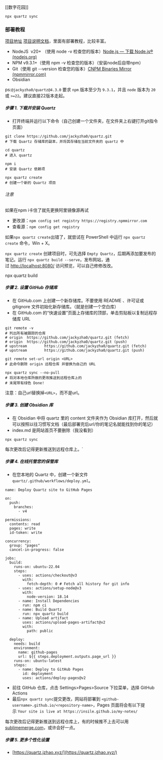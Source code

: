 [[数字花园]]


```
npx quartz sync
````
### 部署教程
[项目地址](https://github.com/jackyzha0/quartz)
[项目说明文档](https://quartz.jzhao.xyz/)，里面有部署教程，比较丰富。

- NodeJS  v20+ （使用 node -v 检查您的版本）[Node.js — 下载 Node.js® (nodejs.org)](https://nodejs.org/zh-cn/download/prebuilt-installer)
- NPM v9.3.1+（使用 npm -v 检查您的版本）（安装node后自带npm）
- Git（使用 git --version 检查您的版本）[CNPM Binaries Mirror (npmmirror.com)](https://registry.npmmirror.com/binary.html?path=git-for-windows/)
- Obsidian

ps:`@jackyzha0/quartz@4.3.0` 要求 `npm` 版本至少为 `9.3.1`，并且 `node` 版本为 `20` 或 `>=22`。建议直接22版本走起。
##### 步骤 1. 下载并安装 Quartz

- 打开终端并运行以下命令（自己创建一个文件夹，在文件夹上右键打开git指令页面）
```
git clone https://github.com/jackyzha0/quartz.git
# 下载 Quartz 存储库的副本，并将其存储在当前文件夹的 quartz 中
 
cd quartz
# 进入 quartz
 
npm i
# 安装 Quartz 依赖项
 
npx quartz create
# 创建一个新的 Quartz 项目
````

###### 注意
如果在npm i卡住了就先更换阿里镜像源再试

- 更改源：`npm config set registry https://registry.npmmirror.com`
- 查看源：`npm config get registry`

如果`npx quartz create`出错了，就尝试在 PowerShell 中运行 `npx quartz create` 命令，Win + X。

`npx quartz create` 创建项目时，可先选择 `Empty Quartz`，后期再添加要发布的笔记。运行 `npx quartz build --serve`，发布网站，通过 [http://localhost:8080/](http://localhost:8080/) 访问预览，可以自己修修改改。

npx quartz build
##### 步骤 2. 设置 GitHub 存储库

- 在 GitHub.com 上创建一个新存储库。不要使用 README 、许可证或 gitignore 文件初始化新存储库。（就是创建一个空白库）
- 在 GitHub.com 的“快速设置”页面上存储库的顶部，单击剪贴板以复制远程存储库 URL

```
git remote -v
# 列出所有被跟踪的仓库
# origin  https://github.com/jackyzha0/quartz.git (fetch)
# origin  https://github.com/jackyzha0/quartz.git (push)
# upstream        https://github.com/jackyzha0/quartz.git (fetch)
# upstream        https://github.com/jackyzha0/quartz.git (push)
 
git remote set-url origin <URL>
# 此命令删除 origin 远程仓库 并替换为自己的 URL
 
npx quartz sync --no-pull
# 将对本地仓库所做的更改推送到远程仓库上的
# 末尾带有绿色 Done! 
````

注意：自己url替换掉`<URL>`，而不是url。

##### 步骤 3. 创建 Obsidian 库

- 在 Obsidian 中将 quartz 里的 content 文件夹作为 Obsidian 库打开，然后就可以按照以往习惯写文档（最后部署完后url/你的笔记名就能找到你的笔记）
- index.md 是网站首页不要删除（我没看到）

```
npx quartz sync
````

每次更改后记得更新推送到远程仓库上。`

##### 步骤 4. 在线托管您的保管库

- 在您本地的 Quartz 中，创建一个新文件`quartz/.github/workflows/deploy.yml`。


```
name: Deploy Quartz site to GitHub Pages
 
on:
  push:
    branches:
      - v4
 
permissions:
  contents: read
  pages: write
  id-token: write
 
concurrency:
  group: "pages"
  cancel-in-progress: false
 
jobs:
  build:
    runs-on: ubuntu-22.04
    steps:
      - uses: actions/checkout@v3
        with:
          fetch-depth: 0 # Fetch all history for git info
      - uses: actions/setup-node@v3
        with:
          node-version: 18.14
      - name: Install Dependencies
        run: npm ci
      - name: Build Quartz
        run: npx quartz build
      - name: Upload artifact
        uses: actions/upload-pages-artifact@v2
        with:
          path: public
 
  deploy:
    needs: build
    environment:
      name: github-pages
      url: ${{ steps.deployment.outputs.page_url }}
    runs-on: ubuntu-latest
    steps:
      - name: Deploy to GitHub Pages
        id: deployment
        uses: actions/deploy-pages@v2
````

- 前往 GitHub 仓库，点击 Settings>Pages>Source 下拉菜单，选择 GitHub Actions
- 最后`npx quartz sync`提交更改，网站将部署到 `<github-username>.github.io/<repository-name>`，Pages 页面将会有以下提示 `Your site is live at https://insile.github.io/my-notes/`

每次更改后记得更新推送到远程仓库上，有的时候推不上去可以用[sublimemerge.com](https://www.sublimemerge.com/)，或许会好一点。

##### 步骤 5. 更多个性化设置

- [https://quartz.jzhao.xyz/](https://quartz.jzhao.xyz/)